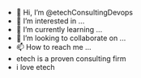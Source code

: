 - 👋 Hi, I’m @etechConsultingDevops
- 👀 I’m interested in ...
- 🌱 I’m currently learning ...
- 💞️ I’m looking to collaborate on ...
- 📫 How to reach me ...
-    etech is a proven consulting firm  
-    i love etech   

<!---
etechConsultingDevops/etechConsultingDevops is a ✨ special ✨ repository because its `README.md` (this file) appears on your GitHub profile.
You can click the Preview link to take a look at your changes.
--->
